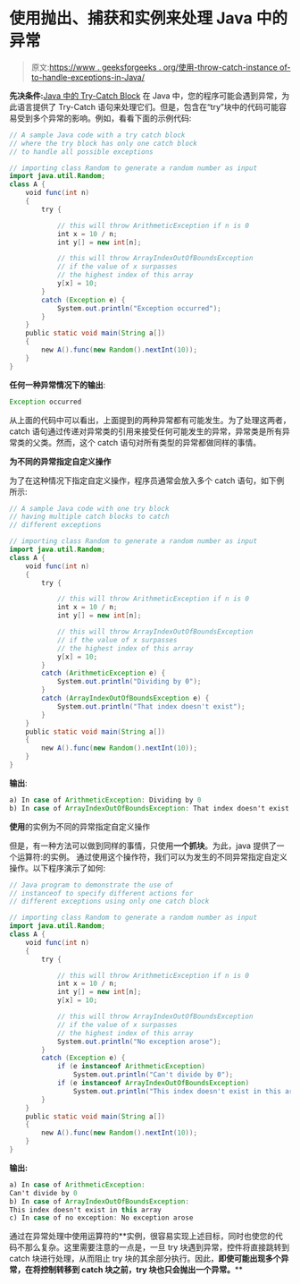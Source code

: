 # 使用抛出、捕获和实例来处理 Java 中的异常

> 原文:[https://www . geeksforgeeks . org/使用-throw-catch-instance of-to-handle-exceptions-in-Java/](https://www.geeksforgeeks.org/using-throw-catch-and-instanceof-to-handle-exceptions-in-java/)

**先决条件:**[Java 中的 Try-Catch Block](https://www.geeksforgeeks.org/flow-control-in-try-catch-finally-in-java/)
在 Java 中，您的程序可能会遇到异常，为此语言提供了 Try-Catch 语句来处理它们。但是，包含在“try”块中的代码可能容易受到多个异常的影响。例如，看看下面的示例代码:

```java
// A sample Java code with a try catch block
// where the try block has only one catch block
// to handle all possible exceptions

// importing class Random to generate a random number as input
import java.util.Random;
class A {
    void func(int n)
    {
        try {

            // this will throw ArithmeticException if n is 0
            int x = 10 / n;
            int y[] = new int[n];

            // this will throw ArrayIndexOutOfBoundsException
            // if the value of x surpasses
            // the highest index of this array
            y[x] = 10;
        }
        catch (Exception e) {
            System.out.println("Exception occurred");
        }
    }
    public static void main(String a[])
    {
        new A().func(new Random().nextInt(10));
    }
}
```

**任何一种异常情况下的输出**:

```java
Exception occurred
```

从上面的代码中可以看出，上面提到的两种异常都有可能发生。为了处理这两者，catch 语句通过传递对异常类的引用来接受任何可能发生的异常，异常类是所有异常类的父类。然而，这个 catch 语句对所有类型的异常都做同样的事情。

**为不同的异常指定自定义操作**

为了在这种情况下指定自定义操作，程序员通常会放入多个 catch 语句，如下例所示:

```java
// A sample Java code with one try block
// having multiple catch blocks to catch
// different exceptions

// importing class Random to generate a random number as input
import java.util.Random;
class A {
    void func(int n)
    {
        try {

            // this will throw ArithmeticException if n is 0
            int x = 10 / n;
            int y[] = new int[n];

            // this will throw ArrayIndexOutOfBoundsException
            // if the value of x surpasses
            // the highest index of this array
            y[x] = 10;
        }
        catch (ArithmeticException e) {
            System.out.println("Dividing by 0");
        }
        catch (ArrayIndexOutOfBoundsException e) {
            System.out.println("That index doesn't exist");
        }
    }
    public static void main(String a[])
    {
        new A().func(new Random().nextInt(10));
    }
}
```

**输出**:

```java
a) In case of ArithmeticException: Dividing by 0
b) In case of ArrayIndexOutOfBoundsException: That index doesn't exist
```

**使用**的实例为不同的异常指定自定义操作

但是，有一种方法可以做到同样的事情，只使用**一个抓块**。为此，java 提供了一个运算符:的实例。
通过使用这个操作符，我们可以为发生的不同异常指定自定义操作。以下程序演示了如何:

```java
// Java program to demonstrate the use of
// instanceof to specify different actions for
// different exceptions using only one catch block

// importing class Random to generate a random number as input
import java.util.Random;
class A {
    void func(int n)
    {
        try {

            // this will throw ArithmeticException if n is 0
            int x = 10 / n;
            int y[] = new int[n];
            y[x] = 10;

            // this will throw ArrayIndexOutOfBoundsException
            // if the value of x surpasses
            // the highest index of this array
            System.out.println("No exception arose");
        }
        catch (Exception e) {
            if (e instanceof ArithmeticException)
                System.out.println("Can't divide by 0");
            if (e instanceof ArrayIndexOutOfBoundsException)
                System.out.println("This index doesn't exist in this array");
        }
    }
    public static void main(String a[])
    {
        new A().func(new Random().nextInt(10));
    }
}
```

**输出:**

```java
a) In case of ArithmeticException: 
Can't divide by 0
b) In case of ArrayIndexOutOfBoundsException: 
This index doesn't exist in this array
c) In case of no exception: No exception arose
```

通过在异常处理中使用运算符的**实例，很容易实现上述目标，同时也使您的代码不那么复杂。这里需要注意的一点是，一旦 try 块遇到异常，控件将直接跳转到 catch 块进行处理，从而阻止 try 块的其余部分执行。因此，**即使可能出现多个异常，在将控制转移到 catch 块之前，try 块也只会抛出一个异常。****